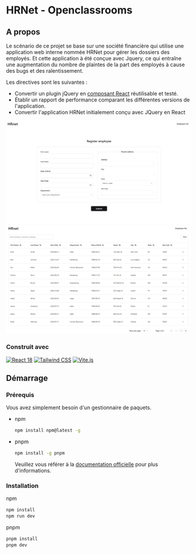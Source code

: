 # HRNet - Openclassrooms

## A propos

Le scénario de ce projet se base sur une société financière qui utilise une application web interne nommée HRNet pour gérer les dossiers des employés. Et cette application à été conçue avec Jquery, ce qui entraîne une augmentation du nombre de plaintes de la part des employés à cause des bugs et des ralentissement.

Les directives sont les suivantes :

-   Convertir un plugin jQuery en [composant React](https://www.npmjs.com/package/@florian_/react-simple-modal#installation) réutilisable et testé.
-   Établir un rapport de performance comparant les différentes versions de l'application.
-   Convertir l'application HRNet initialement conçu avec JQuery en React

<img src="/screen_form.png" width="800" />
<img src="/screen_table.png" width="800" />

### Construit avec

[![React 18](https://img.shields.io/badge/React-61DAFB?style=for-the-badge&logo=react&logoColor=white)](https://reactjs.org/)
[![Tailwind CSS](https://img.shields.io/badge/Tailwind_CSS-38B2AC?style=for-the-badge&logo=tailwind-css&logoColor=white)](https://tailwindcss.com/)
[![Vite.js](https://img.shields.io/badge/Vite.js-646CFF?style=for-the-badge&logo=vite&logoColor=white)](https://vitejs.dev/)

## Démarrage

### Prérequis

Vous avez simplement besoin d'un gestionnaire de paquets.

-   npm

    ```bash
    npm install npm@latest -g
    ```

-   pnpm
    ```bash
    npm install -g pnpm
    ```
    Veuillez vous référer à la [documentation officielle](https://pnpm.io/installation) pour plus d'informations.

### Installation

npm

```bash
npm install
npm run dev
```

pnpm

```bash
pnpm install
pnpm dev
```
